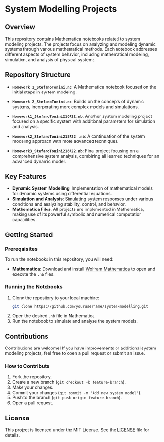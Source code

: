 # System Modelling Projects

## Overview

This repository contains Mathematica notebooks related to system modeling projects. The projects focus on analyzing and modeling dynamic systems through various mathematical methods. Each notebook addresses different aspects of system behavior, including mathematical modeling, simulation, and analysis of physical systems.

## Repository Structure

- **`Homework 1_StefanoTonini.nb`**: A Mathematica notebook focused on the initial steps in system modeling.
  
- **`Homework 2_StefanoTonini.nb`**: Builds on the concepts of dynamic systems, incorporating more complex models and simulations.

- **`Homework1_StefanoTonini218722.nb`**: Another system modeling project focused on a specific system with additional parameters for simulation and analysis.
  
- **`Homework2_StefanoTonini218722 .nb`**: A continuation of the system modeling approach with more advanced techniques.
  
- **`Homework3_StefanoTonini218722.nb`**: Final project focusing on a comprehensive system analysis, combining all learned techniques for an advanced dynamic model.

## Key Features

- **Dynamic System Modelling**: Implementation of mathematical models for dynamic systems using differential equations.
- **Simulation and Analysis**: Simulating system responses under various conditions and analyzing stability, control, and behavior.
- **Mathematica Files**: All projects are implemented in Mathematica, making use of its powerful symbolic and numerical computation capabilities.

## Getting Started

### Prerequisites

To run the notebooks in this repository, you will need:

- **Mathematica**: Download and install [Wolfram Mathematica](https://www.wolfram.com/mathematica/) to open and execute the `.nb` files.

### Running the Notebooks

1. Clone the repository to your local machine:
   ```bash
   git clone https://github.com/yourusername/system-modelling.git
   ```
2. Open the desired `.nb` file in Mathematica.
3. Run the notebook to simulate and analyze the system models.

## Contributions

Contributions are welcome! If you have improvements or additional system modeling projects, feel free to open a pull request or submit an issue.

### How to Contribute

1. Fork the repository.
2. Create a new branch (`git checkout -b feature-branch`).
3. Make your changes.
4. Commit your changes (`git commit -m 'Add new system model'`).
5. Push to the branch (`git push origin feature-branch`).
6. Open a pull request.

## License

This project is licensed under the MIT License. See the [LICENSE](LICENSE) file for details.
